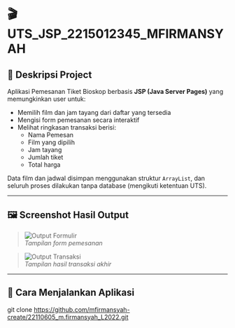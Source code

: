 # 🎬 UTS_JSP_2215012345_MFIRMANSYAH

## 📌 Deskripsi Project

Aplikasi Pemesanan Tiket Bioskop berbasis **JSP (Java Server Pages)** yang memungkinkan user untuk:

- Memilih film dan jam tayang dari daftar yang tersedia
- Mengisi form pemesanan secara interaktif
- Melihat ringkasan transaksi berisi:
  - Nama Pemesan
  - Film yang dipilih
  - Jam tayang
  - Jumlah tiket
  - Total harga

Data film dan jadwal disimpan menggunakan struktur `ArrayList`, dan seluruh proses dilakukan tanpa database (mengikuti ketentuan UTS).

---

## 🖼️ Screenshot Hasil Output

> ![Output Formulir](screenshots/form_pemesanan.png)  
> *Tampilan form pemesanan*

> ![Output Transaksi](screenshots/hasil_transaksi.png)  
> *Tampilan hasil transaksi akhir*

---

## 🚀 Cara Menjalankan Aplikasi

git clone https://github.com/mfirmansyah-create/22110605_m.firmansyah_L2022.git
